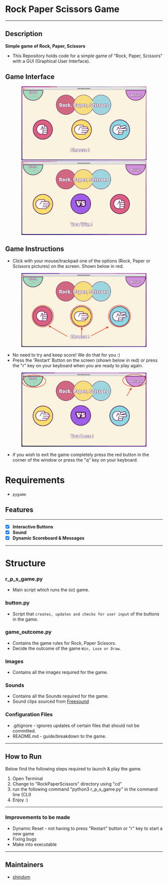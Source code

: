 # Rock Paper Scissors Game

------------------
## Description

**Simple game of Rock, Paper, Scissors**
- This Repository holds code for a simple game of "Rock, Paper, Scissors" with a GUI (Graphical User Interface).

## Game Interface
<p align="center">
<img src="main_screen.png" alt="drawing" width="400"/>
<img src="game_play.png" alt="drawing" width="400"/>
</p>

## Game Instructions
- Click with your mouse/trackpad one of the options (Rock, Paper or Scissors pictures) on the screen. Shown below in red.
<p align="center">
<img src="game_options.png" alt="drawing" width="400"/>
</p>

- No need to try and keep score! We do that for you :)
- Press the 'Restart' Button on the screen (shown below in red) or press the "r" key on your keyboard when you are ready to play again. 
<p align="center">
<img src="game_score_reset.png" alt="drawing" width="400"/>
</p>

- if you wish to exit the game completely press the red button in the corner of the window or press the "q" key on your keyboard.

# Requirements 
* `pygame`


## Features

-----------------------
- [x] **Interactive Buttons**
- [x] **Sound**
- [x] **Dynamic Scoreboard & Messages**

------------------------
# Structure


### r_p_s_game.py

- Main script which runs the `GUI` game.

### button.py

- Script that `creates, updates and checks for user input` of the buttons in the game.

### game_outcome.py

- Contains the game rules for Rock, Paper Scissors.
- Decide the outcome of the game `Win, Lose or Draw`.

### Images

- Contains all the images required for the game.

### Sounds

- Contains all the Sounds required for the game. 
- Sound clips sourced from [Freesound](https://freesound.org/)

### Configuration Files

- .gitignore - ignores updates of certain files that should not be committed. 
- README.md - guide/breakdown to the game.

----

## How to Run
Below find the following steps required to launch & play the game.

<ol>
  <li>Open Terminal</li>
  <li>Change to "RockPaperScissors" directory using "cd"</li>
  <li>run the following command "python3 r_p_s_game.py" in the command line (CLI)</li>
  <li>Enjoy :)</li>
</ol>

----

### Improvements to be made

- Dynamic Reset - not having to press "Restart" button or "r" key to start a new game
- Fixing bugs
- Make into executable

------

## Maintainers
* [shindym](https://github.com/shindym)


